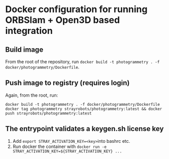 
# Docker configuration for running ORBSlam + Open3D based integration

## Build image

From the root of the repository, run `docker build -t photogrammetry . -f docker/photogrammetry/Dockerfile`.

## Push image to registry (requires login)

Again, from the root, run:
```
docker build -t photogrammetry . -f docker/photogrammetry/Dockerfile
docker tag photogrammetry strayrobots/photogrammetry:latest && docker push strayrobots/photogrammetry:latest
```

## The entrypoint validates a keygen.sh license key
1. Add `export STRAY_ACTIVATION_KEY=<key>`into bashrc etc.
2. Run docker the container with `docker run -e STRAY_ACTIVATION_KEY=${STRAY_ACTIVATION_KEY} ...`

